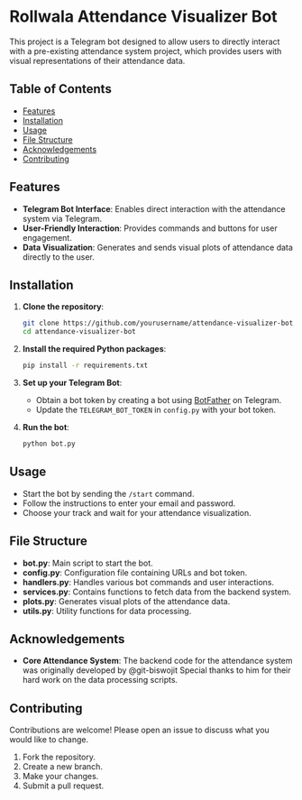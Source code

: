 # Rollwala Attendance Visualizer Bot

This project is a Telegram bot designed to allow users to directly interact with a pre-existing attendance system project, which provides users with visual representations of their attendance data.

## Table of Contents

- [Features](#features)
- [Installation](#installation)
- [Usage](#usage)
- [File Structure](#file-structure)
- [Acknowledgements](#acknowledgements)
- [Contributing](#contributing)


## Features

- **Telegram Bot Interface**: Enables direct interaction with the attendance system via Telegram.
- **User-Friendly Interaction**: Provides commands and buttons for user engagement.
- **Data Visualization**: Generates and sends visual plots of attendance data directly to the user.

## Installation

1. **Clone the repository**:

    ```bash
    git clone https://github.com/yourusername/attendance-visualizer-bot.git
    cd attendance-visualizer-bot
    ```

2. **Install the required Python packages**:

    ```bash
    pip install -r requirements.txt
    ```

3. **Set up your Telegram Bot**:

   - Obtain a bot token by creating a bot using [BotFather](https://t.me/BotFather) on Telegram.
   - Update the `TELEGRAM_BOT_TOKEN` in `config.py` with your bot token.

4. **Run the bot**:

    ```bash
    python bot.py
    ```

## Usage

- Start the bot by sending the `/start` command.
- Follow the instructions to enter your email and password.
- Choose your track and wait for your attendance visualization.

## File Structure

- **bot.py**: Main script to start the bot.
- **config.py**: Configuration file containing URLs and bot token.
- **handlers.py**: Handles various bot commands and user interactions.
- **services.py**: Contains functions to fetch data from the backend system.
- **plots.py**: Generates visual plots of the attendance data.
- **utils.py**: Utility functions for data processing.

## Acknowledgements

- **Core Attendance System**: The backend code for the attendance system was originally developed by @git-biswojit Special thanks to him for their hard work on the data processing scripts.

## Contributing

Contributions are welcome! Please open an issue to discuss what you would like to change.

1. Fork the repository.
2. Create a new branch.
3. Make your changes.
4. Submit a pull request.
